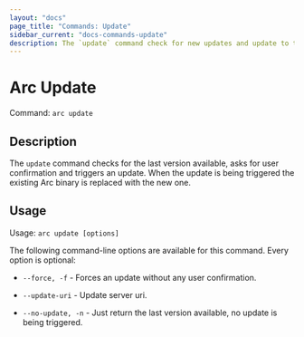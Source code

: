 ```yaml
---
layout: "docs"
page_title: "Commands: Update"
sidebar_current: "docs-commands-update"
description: The `update` command check for new updates and update to the last version.
---
```


# Arc Update

Command: `arc update`

## Description

The `update` command checks for the last version available, asks for user confirmation and triggers an update. When
the update is being triggered the existing Arc binary is replaced with the new one.

## Usage

Usage: `arc update [options]`

The following command-line options are available for this command.
Every option is optional:

* `--force, -f` - Forces an update without any user confirmation.

* `--update-uri` - Update server uri.

* `--no-update, -n` - Just return the last version available, no update is being triggered.

